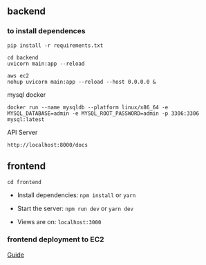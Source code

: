 ## backend

### to install dependences

```
pip install -r requirements.txt
```


```
cd backend
uvicorn main:app --reload
```


```
aws ec2
nohup uvicorn main:app --reload --host 0.0.0.0 &
```

mysql docker

```
docker run --name mysqldb --platform linux/x86_64 -e MYSQL_DATABASE=admin -e MYSQL_ROOT_PASSWORD=admin -p 3306:3306 mysql:latest
```

API Server
```
http://localhost:8000/docs

```

## frontend

```
cd frontend

```

- Install dependencies: `npm install` or `yarn`

- Start the server: `npm run dev` or `yarn dev`

- Views are on: `localhost:3000`

### frontend deployment to EC2

[Guide](https://medium.com/today-i-solved/how-to-deploy-next-js-on-aws-ec2-with-ssl-https-7980ec6fe8d3)


